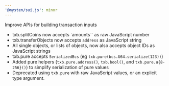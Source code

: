 ```yaml
---
'@mysten/sui.js': minor
---
```


Improve APIs for building transaction inputs

- txb.splitCoins now accepts `amounts`` as raw JavaScript number
- txb.transferObjects now accepts `address` as JavaScript string
- All single objects, or lists of objects, now also accepts object IDs as JavaScript strings
- txb.pure accepts `SerializedBcs` (eg `txb.pure(bcs.U64.serialize(123))`)
- Added pure helpers (`txb.pure.address()`, `txb.bool()`, and `txb.pure.u{8-256}()`) to simplify serialization of pure values
- Deprecated using `txb.pure` with raw JavaScript values, or an explicit type argument.
